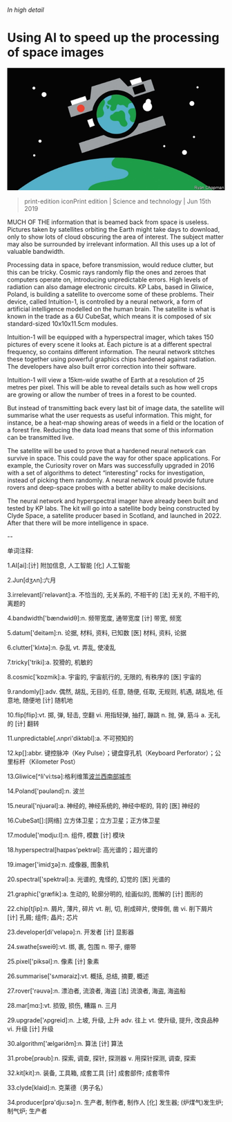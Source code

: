 ###### In high detail

# Using AI to speed up the processing of space images 

![image](images/20190615_STD002_0.jpg) 

> print-edition iconPrint edition | Science and technology | Jun 15th 2019 

MUCH OF THE information that is beamed back from space is useless. Pictures taken by satellites orbiting the Earth might take days to download, only to show lots of cloud obscuring the area of interest. The subject matter may also be surrounded by irrelevant information. All this uses up a lot of valuable bandwidth. 

Processing data in space, before transmission, would reduce clutter, but this can be tricky. Cosmic rays randomly flip the ones and zeroes that computers operate on, introducing unpredictable errors. High levels of radiation can also damage electronic circuits. KP Labs, based in Gliwice, Poland, is building a satellite to overcome some of these problems. Their device, called Intuition-1, is controlled by a neural network, a form of artificial intelligence modelled on the human brain. The satellite is what is known in the trade as a 6U CubeSat, which means it is composed of six standard-sized 10x10x11.5cm modules. 

Intuition-1 will be equipped with a hyperspectral imager, which takes 150 pictures of every scene it looks at. Each picture is at a different spectral frequency, so contains different information. The neural network stitches these together using powerful graphics chips hardened against radiation. The developers have also built error correction into their software. 

Intuition-1 will view a 15km-wide swathe of Earth at a resolution of 25 metres per pixel. This will be able to reveal details such as how well crops are growing or allow the number of trees in a forest to be counted. 

But instead of transmitting back every last bit of image data, the satellite will summarise what the user requests as useful information. This might, for instance, be a heat-map showing areas of weeds in a field or the location of a forest fire. Reducing the data load means that some of this information can be transmitted live. 

The satellite will be used to prove that a hardened neural network can survive in space. This could pave the way for other space applications. For example, the Curiosity rover on Mars was successfully upgraded in 2016 with a set of algorithms to detect “interesting” rocks for investigation, instead of picking them randomly. A neural network could provide future rovers and deep-space probes with a better ability to make decisions. 

The neural network and hyperspectral imager have already been built and tested by KP labs. The kit will go into a satellite body being constructed by Clyde Space, a satellite producer based in Scotland, and launched in 2022. After that there will be more intelligence in space. 

-- 

 单词注释:

1.AI[ai]:[计] 附加信息, 人工智能 [化] 人工智能 

2.Jun[dʒʌn]:六月 

3.irrelevant[i'relәvәnt]:a. 不恰当的, 无关系的, 不相干的 [法] 无关的, 不相干的, 离题的 

4.bandwidth['bændwidθ]:n. 频带宽度, 通带宽度 [计] 带宽, 频宽 

5.datum['deitәm]:n. 论据, 材料, 资料, 已知数 [医] 材料, 资料, 论据 

6.clutter['klʌtә]:n. 杂乱 vt. 弄乱, 使凌乱 

7.tricky['triki]:a. 狡猾的, 机敏的 

8.cosmic['kɒzmik]:a. 宇宙的, 宇宙航行的, 无限的, 有秩序的 [医] 宇宙的 

9.randomly[]:adv. 偶然, 胡乱, 无目的, 任意, 随便, 任取, 无规则, 机遇, 胡乱地, 任意地, 随便地 [计] 随机地 

10.flip[flip]:vt. 掷, 弹, 轻击, 空翻 vi. 用指轻弹, 抽打, 蹦跳 n. 抛, 弹, 筋斗 a. 无礼的 [计] 翻转 

11.unpredictable[.ʌnpri'diktәbl]:a. 不可预知的 

12.kp[]:abbr. 键控脉冲（Key Pulse）；键盘穿孔机（Keyboard Perforator）；公里标杆（Kilometer Post） 

13.Gliwice[^li'vi:tsә]:格利维策[波兰西南部城市](或译格莱维茨) 

14.Poland['pәulәnd]:n. 波兰 

15.neural['njuәrәl]:a. 神经的, 神经系统的, 神经中枢的, 背的 [医] 神经的 

16.CubeSat[]:[网络] 立方体卫星；立方卫星；正方体卫星 

17.module['mɒdju:l]:n. 组件, 模数 [计] 模块 

18.hyperspectral[haɪpəs'pektrəl]: 高光谱的；超光谱的 

19.imager['imidʒә]:n. 成像器, 图象机 

20.spectral['spektrәl]:a. 光谱的, 鬼怪的, 幻觉的 [医] 光谱的 

21.graphic['græfik]:a. 生动的, 轮廓分明的, 绘画似的, 图解的 [计] 图形的 

22.chip[tʃip]:n. 屑片, 薄片, 碎片 vt. 削, 切, 削成碎片, 使摔倒, 凿 vi. 削下屑片 [计] 孔屑; 组件; 晶片; 芯片 

23.developer[di'velәpә]:n. 开发者 [计] 显影器 

24.swathe[sweiθ]:vt. 绑, 裹, 包围 n. 带子, 绷带 

25.pixel['piksәl]:n. 像素 [计] 象素 

26.summarise['sʌmәraiz]:vt. 概括, 总结, 摘要, 概述 

27.rover['rәuvә]:n. 漂泊者, 流浪者, 海盗 [法] 流浪者, 海盗, 海盗船 

28.mar[mɑ:]:vt. 损毁, 损伤, 糟蹋 n. 三月 

29.upgrade['ʌpgreid]:n. 上坡, 升级, 上升 adv. 往上 vt. 使升级, 提升, 改良品种 vi. 升级 [计] 升级 

30.algorithm['ælgәriðm]:n. 算法 [计] 算法 

31.probe[prәub]:n. 探索, 调查, 探针, 探测器 v. 用探针探测, 调查, 探索 

32.kit[kit]:n. 装备, 工具箱, 成套工具 [计] 成套部件; 成套零件 

33.clyde[klaid]:n. 克莱德（男子名） 

34.producer[prә'dju:sә]:n. 生产者, 制作者, 制作人 [化] 发生器; (炉煤气)发生炉; 制气炉; 生产者 

